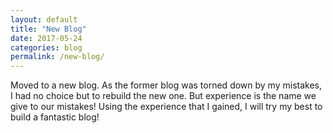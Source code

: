```yaml
---
layout: default
title: "New Blog"
date: 2017-05-24
categories: blog
permalink: /new-blog/
---
```


Moved to a new blog. As the former blog was torned down by my mistakes, I had no choice but to rebuild the new one.
But experience is the name we give to our mistakes! Using the experience that I gained, I will try my best to build a fantastic blog!